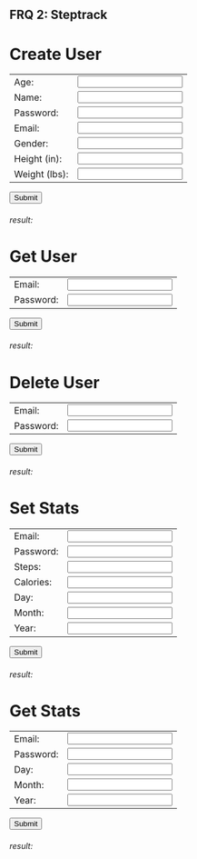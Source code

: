 ## FRQ 2: Steptrack

# Create User
<form action="https://csa-backend.rohanj.dev/api/steptrack1/createPerson" method="post" id="form">
  <table>
    <tr>
      <td>Age:</td>
      <td><input type="number" name="age" required></td>
    </tr>
    <tr>
      <td>Name:</td>
      <td><input type="text" name="name" required></td>
    </tr>
    <tr>
      <td>Password:</td>
      <td><input type="text" name="password" required></td>
    </tr>
    <tr>
      <td>Email:</td>
      <td><input type="email" name="email" required></td>
    </tr>
    <tr>
      <td>Gender:</td>
      <td><input type="text" name="gender" required></td>
    </tr>
    <tr>
      <td>Height (in):</td>
      <td><input type="number" name="heightIn" required></td>
    </tr>
    <tr>
      <td>Weight (lbs):</td>
      <td><input type="number" name="weightLbs" required></td>
    </tr>
  </table>
  <input type="submit" value="Submit">
</form>

<h6>result: </h6>
<p id="result"></P>

# Get User
<form action="https://csa-backend.rohanj.dev/api/steptrack1/getUser" method="post" id="formGetUser">
  <table>
    <tr>
      <td>Email:</td>
      <td><input type="email" name="email" required></td>
    </tr>
    <tr>
      <td>Password:</td>
      <td><input type="text" name="password" required></td>
    </tr>
  </table>
  <input type="submit" value="Submit">
</form>

<h6>result: </h6>
<div id="resultGetUser"></div>

# Delete User
<form action="https://csa-backend.rohanj.dev/api/steptrack1/deletePerson" method="delete" id="formDeletePerson">
  <table>
    <tr>
      <td>Email:</td>
      <td><input type="email" name="email" required></td>
    </tr>
    <tr>
      <td>Password:</td>
      <td><input type="text" name="password" required></td>
    </tr>
  </table>
  <input type="submit" value="Submit">
</form>

<h6>result: </h6>
<p id="resultDeletePerson"></p>


# Set Stats
<form action="https://csa-backend.rohanj.dev/api/steptrack1/setStats" method="post" id="formSetStats">
  <table>
    <tr>
      <td>Email:</td>
      <td><input type="email" name="email" required></td>
    </tr>
    <tr>
      <td>Password:</td>
      <td><input type="text" name="password" required></td>
    </tr>
    <tr>
      <td>Steps:</td>
      <td><input type="number" name="steps" required></td>
    </tr>
    <tr>
      <td>Calories:</td>
      <td><input type="number" name="calories" required></td>
    </tr>
    <tr>
      <td>Day:</td>
      <td><input type="number" name="day" required></td>
    </tr>
    <tr>
      <td>Month:</td>
      <td><input type="number" name="month" required></td>
    </tr>
    <tr>
      <td>Year:</td>
      <td><input type="number" name="year" required></td>
    </tr>
  </table>
  <input type="submit" value="Submit">
</form>

<h6>result: </h6>
<div id="resultSetStats"></div>

# Get Stats
<form action="https://csa-backend.rohanj.dev/api/steptrack1/getStats" method="post" id="formSetStats">
  <table>
    <tr>
      <td>Email:</td>
      <td><input type="email" name="email" required></td>
    </tr>
    <tr>
      <td>Password:</td>
      <td><input type="text" name="password" required></td>
    </tr>
    <tr>
      <td>Day:</td>
      <td><input type="number" name="day" required></td>
    </tr>
    <tr>
      <td>Month:</td>
      <td><input type="number" name="month" required></td>
    </tr>
    <tr>
      <td>Year:</td>
      <td><input type="number" name="year" required></td>
    </tr>
  </table>
  <input type="submit" value="Submit">
</form>

<h6>result: </h6>
<div id="resultSetStats"></div>

<script>
  function inputAsJson(id) {
    var form = document.getElementById(id)
      var obj = {};
        for (var i of Object.values(form.elements)) {
            if (i.type === "number") {
                obj[i.name] = i.valueAsNumber;
            } else {
                obj[i.name] = i.value;
            }
        }
        console.log(obj)
        return obj;
  }

// createUser
    var form = document.getElementById("form")
    form.onsubmit = (event) => {
        event.preventDefault();
        var obj = inputAsJson("form");

        var xhr = new XMLHttpRequest();
        xhr.open('POST', 'https://csa-backend.rohanj.dev/api/steptrack1/createPerson', true);
        xhr.setRequestHeader('Content-Type', 'application/json');
        xhr.onload = function () {
          if (xhr.status === 201) {
            // If the request was successful, create an HTML table with the response data
            var response = xhr.responseText;
            console.log(response);
            var result = document.getElementById("result");
            result.innerHTML = response;
          } else {
            // If the request was unsuccessful, display an error message
            alert('Request failed. Returned status of ' + xhr.status);
          }
        };
        xhr.send(JSON.stringify(obj));
    }

// getUser
    var getUser = document.getElementById("formGetUser")
    getUser.onsubmit = (event) => {
      event.preventDefault();
      var obj = inputAsJson("formGetUser");
      console.log(JSON.stringify(obj));
      var xhr = new XMLHttpRequest();
        xhr.open('POST', 'https://csa-backend.rohanj.dev/api/steptrack1/getPerson');
        xhr.setRequestHeader('Content-Type', 'application/json');
        xhr.onload = function () {
          if (xhr.status === 200) {
            var result = document.getElementById("resultGetUser");
            var response = JSON.parse(xhr.responseText);
            var table = '<table>';
            for (var key in response) {
              if (response.hasOwnProperty(key)) {
                table += '<tr><td>' + key + '</td><td>' + response[key] + '</td></tr>';
              }
            }
            table += '</table>';
            result.innerHTML = table;
          } else {
            // If the request was unsuccessful, display an error message
            console.log(xhr.status)
          }
        };
        xhr.send(JSON.stringify(obj));
    }

    // deleteUser
    var form = document.getElementById("formDeletePerson")
    form.onsubmit = (event) => {
        event.preventDefault();
        var obj = inputAsJson("formDeletePerson");

        var xhr = new XMLHttpRequest();
        xhr.open('DELETE', 'https://csa-backend.rohanj.dev/api/steptrack1/deletePerson', true);
        xhr.setRequestHeader('Content-Type', 'application/json');
        
        xhr.setRequestHeader('Access-Control-Allow-Methods', 'DELETE');
        xhr.onload = function () {
          if (xhr.status === 200) {
            // If the request was successful, create an HTML table with the response data
            var response = xhr.responseText;
            console.log(response);
            var result = document.getElementById("resultDeletePerson");
            result.innerHTML = response;
          } else {
            // If the request was unsuccessful, display an error message
            alert('Request failed. Returned status of ' + xhr.status);
          }
        };
        xhr.send(JSON.stringify(obj));
    }

    // setStats
    var setStats = document.getElementById("formSetStats")
    setStats.onsubmit = (event) => {
        event.preventDefault();
        var obj = inputAsJson("formSetStats");
        console.log(JSON.stringify(obj));
        var xhr = new XMLHttpRequest();
        xhr.open('POST', 'https://csa-backend.rohanj.dev/api/steptrack1/setStats', true);
        xhr.setRequestHeader('Content-Type', 'application/json');
        xhr.onload = function () {
          if (xhr.status === 200) {
            // If the request was successful, create an HTML table with the response data
            var result = document.getElementById("resultSetStats");
            var response = JSON.parse(xhr.responseText);
            var table = '<table>';
            for (var key in response) {
              if (response.hasOwnProperty(key)) {
                table += '<tr><td>' + key + '</td><td>' + response[key] + '</td></tr>';
              }
            }
            table += '</table>';
            result.innerHTML = table;
          } else {
            // If the request was unsuccessful, display an error message
            alert('Request failed. Returned status of ' + xhr.status);
          }
        };
        xhr.send(JSON.stringify(obj));
    }

    // getStats
    var getStats = document.getElementById("formGetStats")
    getStats.onsubmit = (event) => {
        event.preventDefault();
        var obj = inputAsJson("formGetStats");
        console.log(JSON.stringify(obj));
        var xhr = new XMLHttpRequest();
        xhr.open('POST', 'https://csa-backend.rohanj.dev/api/steptrack1/getStats', true);
        xhr.setRequestHeader('Content-Type', 'application/json');
        xhr.onload = function () {
          if (xhr.status === 200) {
            // If the request was successful, create an HTML table with the response data
            var result = document.getElementById("resultGetStats");
            var response = JSON.parse(xhr.responseText);
            var table = '<table>';
            for (var key in response) {
              if (response.hasOwnProperty(key)) {
                table += '<tr><td>' + key + '</td><td>' + response[key] + '</td></tr>';
              }
            }
            table += '</table>';
            result.innerHTML = table;
          } else {
            // If the request was unsuccessful, display an error message
            alert('Request failed. Returned status of ' + xhr.status);
          }
        };
        xhr.send(JSON.stringify(obj));
    }
</script>